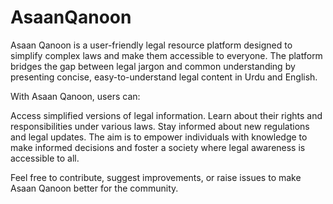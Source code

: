 # AsaanQanoon
Asaan Qanoon is a user-friendly legal resource platform designed to simplify complex laws and make them accessible to everyone. The platform bridges the gap between legal jargon and common understanding by presenting concise, easy-to-understand legal content in Urdu and English.

With Asaan Qanoon, users can:

Access simplified versions of legal information.
Learn about their rights and responsibilities under various laws.
Stay informed about new regulations and legal updates.
The aim is to empower individuals with knowledge to make informed decisions and foster a society where legal awareness is accessible to all.

Feel free to contribute, suggest improvements, or raise issues to make Asaan Qanoon better for the community.
